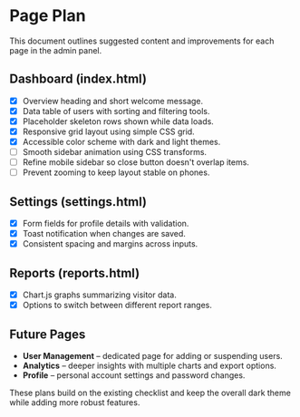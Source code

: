 # Page Plan

This document outlines suggested content and improvements for each page in the admin panel.

## Dashboard (index.html)
- [x] Overview heading and short welcome message.
- [x] Data table of users with sorting and filtering tools.
- [x] Placeholder skeleton rows shown while data loads.
- [x] Responsive grid layout using simple CSS grid.
- [x] Accessible color scheme with dark and light themes.
- [ ] Smooth sidebar animation using CSS transforms.
- [ ] Refine mobile sidebar so close button doesn't overlap items.
- [ ] Prevent zooming to keep layout stable on phones.

## Settings (settings.html)
- [x] Form fields for profile details with validation.
- [x] Toast notification when changes are saved.
- [x] Consistent spacing and margins across inputs.

## Reports (reports.html)
- [x] Chart.js graphs summarizing visitor data.
- [x] Options to switch between different report ranges.

## Future Pages
- **User Management** – dedicated page for adding or suspending users.
- **Analytics** – deeper insights with multiple charts and export options.
- **Profile** – personal account settings and password changes.

These plans build on the existing checklist and keep the overall dark theme while adding more robust features.
